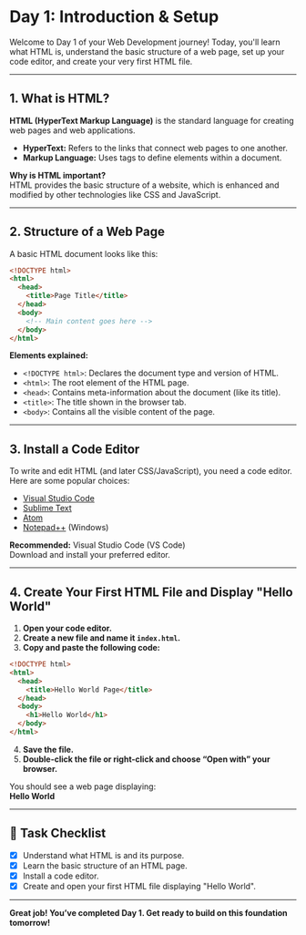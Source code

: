 # Day 1: Introduction & Setup

Welcome to Day 1 of your Web Development journey! Today, you'll learn what HTML is, understand the basic structure of a web page, set up your code editor, and create your very first HTML file.

---

## 1. What is HTML?

**HTML (HyperText Markup Language)** is the standard language for creating web pages and web applications.  
- **HyperText:** Refers to the links that connect web pages to one another.
- **Markup Language:** Uses tags to define elements within a document.

**Why is HTML important?**  
HTML provides the basic structure of a website, which is enhanced and modified by other technologies like CSS and JavaScript.

---

## 2. Structure of a Web Page

A basic HTML document looks like this:

```html
<!DOCTYPE html>
<html>
  <head>
    <title>Page Title</title>
  </head>
  <body>
    <!-- Main content goes here -->
  </body>
</html>
```

**Elements explained:**
- `<!DOCTYPE html>`: Declares the document type and version of HTML.
- `<html>`: The root element of the HTML page.
- `<head>`: Contains meta-information about the document (like its title).
- `<title>`: The title shown in the browser tab.
- `<body>`: Contains all the visible content of the page.

---

## 3. Install a Code Editor

To write and edit HTML (and later CSS/JavaScript), you need a code editor. Here are some popular choices:
- [Visual Studio Code](https://code.visualstudio.com/)
- [Sublime Text](https://www.sublimetext.com/)
- [Atom](https://atom.io/)
- [Notepad++](https://notepad-plus-plus.org/) (Windows)

**Recommended:** Visual Studio Code (VS Code)  
Download and install your preferred editor.

---

## 4. Create Your First HTML File and Display "Hello World"

1. **Open your code editor.**
2. **Create a new file and name it `index.html`.**
3. **Copy and paste the following code:**

```html
<!DOCTYPE html>
<html>
  <head>
    <title>Hello World Page</title>
  </head>
  <body>
    <h1>Hello World</h1>
  </body>
</html>
```

4. **Save the file.**
5. **Double-click the file or right-click and choose “Open with” your browser.**

You should see a web page displaying:  
**Hello World**

---

## 🎯 Task Checklist

- [x] Understand what HTML is and its purpose.
- [x] Learn the basic structure of an HTML page.
- [x] Install a code editor.
- [x] Create and open your first HTML file displaying "Hello World".

---

**Great job! You’ve completed Day 1. Get ready to build on this foundation tomorrow!**